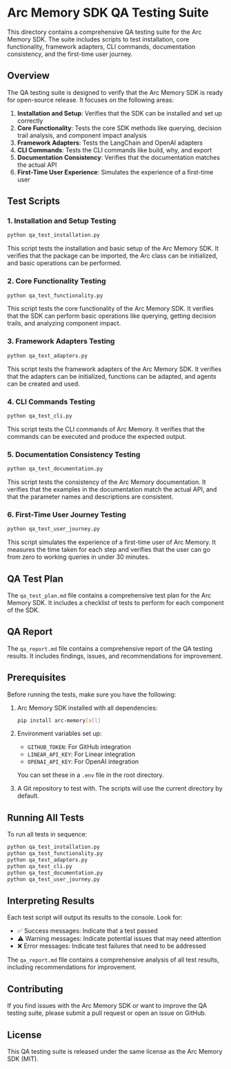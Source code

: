 # Arc Memory SDK QA Testing Suite

This directory contains a comprehensive QA testing suite for the Arc Memory SDK. The suite includes scripts to test installation, core functionality, framework adapters, CLI commands, documentation consistency, and the first-time user journey.

## Overview

The QA testing suite is designed to verify that the Arc Memory SDK is ready for open-source release. It focuses on the following areas:

1. **Installation and Setup**: Verifies that the SDK can be installed and set up correctly
2. **Core Functionality**: Tests the core SDK methods like querying, decision trail analysis, and component impact analysis
3. **Framework Adapters**: Tests the LangChain and OpenAI adapters
4. **CLI Commands**: Tests the CLI commands like build, why, and export
5. **Documentation Consistency**: Verifies that the documentation matches the actual API
6. **First-Time User Experience**: Simulates the experience of a first-time user

## Test Scripts

### 1. Installation and Setup Testing

```bash
python qa_test_installation.py
```

This script tests the installation and basic setup of the Arc Memory SDK. It verifies that the package can be imported, the Arc class can be initialized, and basic operations can be performed.

### 2. Core Functionality Testing

```bash
python qa_test_functionality.py
```

This script tests the core functionality of the Arc Memory SDK. It verifies that the SDK can perform basic operations like querying, getting decision trails, and analyzing component impact.

### 3. Framework Adapters Testing

```bash
python qa_test_adapters.py
```

This script tests the framework adapters of the Arc Memory SDK. It verifies that the adapters can be initialized, functions can be adapted, and agents can be created and used.

### 4. CLI Commands Testing

```bash
python qa_test_cli.py
```

This script tests the CLI commands of Arc Memory. It verifies that the commands can be executed and produce the expected output.

### 5. Documentation Consistency Testing

```bash
python qa_test_documentation.py
```

This script tests the consistency of the Arc Memory documentation. It verifies that the examples in the documentation match the actual API, and that the parameter names and descriptions are consistent.

### 6. First-Time User Journey Testing

```bash
python qa_test_user_journey.py
```

This script simulates the experience of a first-time user of Arc Memory. It measures the time taken for each step and verifies that the user can go from zero to working queries in under 30 minutes.

## QA Test Plan

The `qa_test_plan.md` file contains a comprehensive test plan for the Arc Memory SDK. It includes a checklist of tests to perform for each component of the SDK.

## QA Report

The `qa_report.md` file contains a comprehensive report of the QA testing results. It includes findings, issues, and recommendations for improvement.

## Prerequisites

Before running the tests, make sure you have the following:

1. Arc Memory SDK installed with all dependencies:
   ```bash
   pip install arc-memory[all]
   ```

2. Environment variables set up:
   - `GITHUB_TOKEN`: For GitHub integration
   - `LINEAR_API_KEY`: For Linear integration
   - `OPENAI_API_KEY`: For OpenAI integration

   You can set these in a `.env` file in the root directory.

3. A Git repository to test with. The scripts will use the current directory by default.

## Running All Tests

To run all tests in sequence:

```bash
python qa_test_installation.py
python qa_test_functionality.py
python qa_test_adapters.py
python qa_test_cli.py
python qa_test_documentation.py
python qa_test_user_journey.py
```

## Interpreting Results

Each test script will output its results to the console. Look for:

- ✅ Success messages: Indicate that a test passed
- ⚠️ Warning messages: Indicate potential issues that may need attention
- ❌ Error messages: Indicate test failures that need to be addressed

The `qa_report.md` file contains a comprehensive analysis of all test results, including recommendations for improvement.

## Contributing

If you find issues with the Arc Memory SDK or want to improve the QA testing suite, please submit a pull request or open an issue on GitHub.

## License

This QA testing suite is released under the same license as the Arc Memory SDK (MIT).
